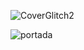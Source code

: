 ![CoverGlitch2](https://user-images.githubusercontent.com/83043304/127681901-1139d0ba-927d-46d2-a36d-76a2fab9a572.gif)



![portada](https://user-images.githubusercontent.com/83043304/127672882-2db7f5c2-5de3-411f-a21c-e1b2b16a72b5.png)
